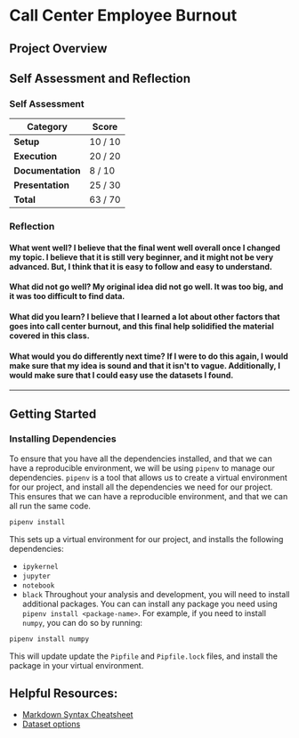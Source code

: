 # Call Center Employee Burnout
<!-- Edit the title above with your project title -->

## Project Overview

## Self Assessment and Reflection

<!-- Edit the following section with your self assessment and reflection -->

### Self Assessment
<!-- Replace the (...) with your score -->

| Category          | Score    |
| ----------------- | -------- |
| **Setup**         | 10 / 10 |
| **Execution**     | 20 / 20 |
| **Documentation** | 8 / 10 |
| **Presentation**  | 25 / 30 |
| **Total**         | 63 / 70 |

### Reflection
<!-- Edit the following section with your reflection -->

#### What went well? I believe that the final went well overall once I changed my topic. I believe that it is still very beginner, and it might not be very advanced. But, I think that it is easy to follow and easy to understand. 
#### What did not go well? My original idea did not go well. It was too big, and it was too difficult to find data.
#### What did you learn? I believe that I learned a lot about other factors that goes into call center burnout, and this final help solidified the material covered in this class.
#### What would you do differently next time? If I were to do this again, I would make sure that my idea is sound and that it isn't to vague. Additionally, I would make sure that I could easy use the datasets I found. 

---

## Getting Started
### Installing Dependencies

To ensure that you have all the dependencies installed, and that we can have a reproducible environment, we will be using `pipenv` to manage our dependencies. `pipenv` is a tool that allows us to create a virtual environment for our project, and install all the dependencies we need for our project. This ensures that we can have a reproducible environment, and that we can all run the same code.

```bash
pipenv install
```

This sets up a virtual environment for our project, and installs the following dependencies:

- `ipykernel`
- `jupyter`
- `notebook`
- `black`
  Throughout your analysis and development, you will need to install additional packages. You can can install any package you need using `pipenv install <package-name>`. For example, if you need to install `numpy`, you can do so by running:

```bash
pipenv install numpy
```

This will update update the `Pipfile` and `Pipfile.lock` files, and install the package in your virtual environment.

## Helpful Resources:
* [Markdown Syntax Cheatsheet](https://docs.github.com/en/get-started/writing-on-github/getting-started-with-writing-and-formatting-on-github/basic-writing-and-formatting-syntax)
* [Dataset options](https://it4063c.github.io/guides/datasets)